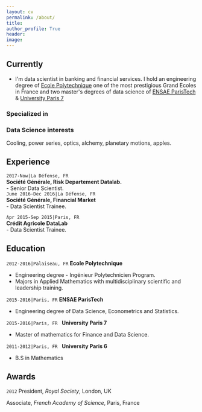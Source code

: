 ```yaml
---
layout: cv
permalink: /about/
title:  
author_profile: True
header:
image:
---
```



## Currently

   - I'm data scientist in banking and financial services. I hold an engineering degree of [Ecole Polytechnique](https://en.wikipedia.org/wiki/%C3%89cole_Polytechnique) one of the most prestigious Grand Ecoles in France and two master's degrees of data science of [ENSAE ParisTech](https://www.ensae.fr/en/) & [University Paris 7](https://masterfinance.math.univ-paris-diderot.fr/index.php) 

### Specialized in



### Data Science interests

Cooling, power series, optics, alchemy, planetary motions, apples.

## Experience
`2017-Now|La Défense, FR`  
    __Société Générale, Risk Departement Datalab.__  
    - Senior Data Scientist.  
`June 2016-Dec 2016|La Défense, FR`  
    __Société Générale, Financial Market__  
     - Data Scientist Trainee.  

`Apr 2015-Sep 2015|Paris, FR`  
    __Crédit Agricole  DataLab__  
    - Data Scientist Trainee.      


## Education

`2012-2016|Palaiseau, FR`
__Ecole Polytechnique__

- Engineering degree - Ingénieur Polytechnicien Program. 
- Majors in Applied Mathematics with multidisciplinary scientific and leadership training. 

`2015-2016|Paris, FR`
__ENSAE ParisTech__

- Engineering degree of Data Science, Econometrics and Statistics. 

`2015-2016|Paris, FR `
__University Paris 7__
- Master of mathematics for Finance and Data Science. 

`2011-2012|Paris, FR `
__University Paris 6__
- B.S in Mathematics

## Awards

`2012`
President, *Royal Society*, London, UK

Associate, *French Academy of Science*, Paris, France



<!-- ### Footer
Last updated: May 2013 -->


